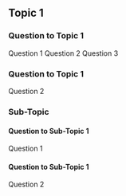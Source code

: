 ## Topic 1

### Question to Topic 1

Question 1
Question 2
Question 3

### Question to Topic 1

Question 2

### Sub-Topic

#### Question to Sub-Topic 1

Question 1

#### Question to Sub-Topic 1

Question 2

